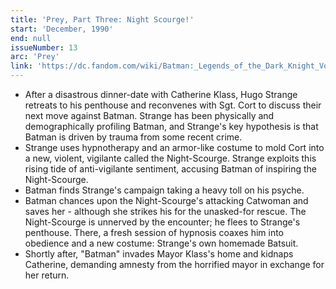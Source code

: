 ```yaml
---
title: 'Prey, Part Three: Night Scourge!'
start: 'December, 1990'
end: null
issueNumber: 13
arc: 'Prey'
link: 'https://dc.fandom.com/wiki/Batman:_Legends_of_the_Dark_Knight_Vol_1_13'
---
```


- After a disastrous dinner-date with Catherine Klass, Hugo Strange retreats to his penthouse and reconvenes with Sgt. Cort to discuss their next move against Batman. Strange has been physically and demographically profiling Batman, and Strange's key hypothesis is that Batman is driven by trauma from some recent crime.
- Strange uses hypnotherapy and an armor-like costume to mold Cort into a new, violent, vigilante called the Night-Scourge. Strange exploits this rising tide of anti-vigilante sentiment, accusing Batman of inspiring the Night-Scourge.
- Batman finds Strange's campaign taking a heavy toll on his psyche.
- Batman chances upon the Night-Scourge's attacking Catwoman and saves her - although she strikes his for the unasked-for rescue. The Night-Scourge is unnerved by the encounter; he flees to Strange's penthouse. There, a fresh session of hypnosis coaxes him into obedience and a new costume: Strange's own homemade Batsuit.
- Shortly after, "Batman" invades Mayor Klass's home and kidnaps Catherine, demanding amnesty from the horrified mayor in exchange for her return.
